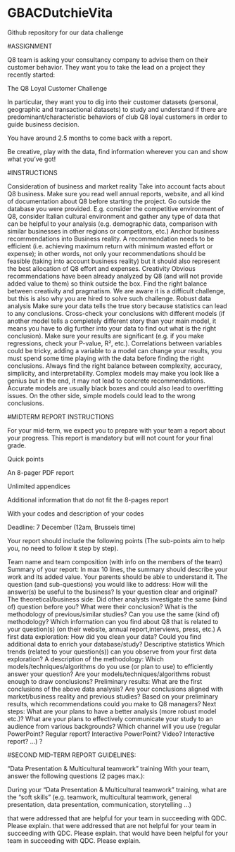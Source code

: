 # GBACDutchieVita
Github repository for our data challenge

#ASSIGNMENT

Q8 team is asking your consultancy company to advise them on their customer behavior. They want you to take the lead on a project they recently started:

The Q8 Loyal Customer Challenge

In particular, they want you to dig into their customer datasets (personal, geographic and transactional datasets) to study and understand if there are predominant/characteristic behaviors of club Q8 loyal customers in order to guide business decision.

You have around 2.5 months to come back with a report.

Be creative, play with the data, find information wherever you can and show what you’ve got!


#INSTRUCTIONS

Consideration of business and market reality 
Take into account facts about Q8 business. Make sure you read well annual reports, website, and all kind of documentation about Q8 before starting the project. 
Go outside the database you were provided. E.g. consider the competitive environment of Q8, consider Italian cultural environment and gather any type of data that can be helpful to your analysis (e.g. demographic data, comparison with similar businesses in other regions or competitors, etc.)
Anchor business recommendations into Business reality. A recommendation needs to be efficient (i.e. achieving maximum return with minimum wasted effort or expense); in other words, not only your recommendations should be feasible (taking into account business reality) but it should also represent the best allocation of Q8 effort and expenses.
Creativity
Obvious recommendations have been already analyzed by Q8 (and will not provide added value to them) so think outside the box. 
Find the right balance between creativity and pragmatism. We are aware it is a difficult challenge, but this is also why you are hired to solve such challenge.
Robust data analysis 
Make sure your data tells the true story because statistics can lead to any conclusions. 
Cross-check your conclusions with different models (if another model tells a completely different story than your main model, it means you have to dig further into your data to find out what is the right conclusion). 
Make sure your results are significant (e.g. if you make regressions, check your P-value, R², etc.). 
Correlations between variables could be tricky, adding a variable to a model can change your results, you must spend some time playing with the data before finding the right conclusions.
Always find the right balance between complexity, accuracy, simplicity, and interpretability. 
Complex models may make you look like a genius but in the end, it may not lead to concrete recommendations.
Accurate models are usually black boxes and could also lead to overfitting issues.
On the other side, simple models could lead to the wrong conclusions.



#MIDTERM REPORT INSTRUCTIONS

For your mid-term, we expect you to prepare with your team a report about your progress. This report is mandatory but will not count for your final grade. 

Quick points

 An 8-pager PDF report

Unlimited appendices

Additional information that do not fit the 8-pages report

With your codes and description of your codes 

Deadline: 7 December (12am, Brussels time)



Your report should include the following points (The sub-points aim to help you, no need to follow it step by step).

Team name and team composition (with info on the members of the team) 
Summary of your report: In max 10 lines, the summary should describe your work and its added value. Your parents should be able to understand it.
The question (and sub-questions) you would like to address: How will the answer(s) be useful to the business? Is your question clear and original? 
The theoretical/business side: Did other analysts investigate the same (kind of) question before you? What were their conclusion?  What is the methodology of previous/similar studies? Can you use the same (kind of) methodology? Which information can you find about Q8 that is related to your question(s) (on their website, annual report,interviews, press, etc.) 
A first data exploration: How did you clean your data? Could you find additional data to enrich your database/study? Descriptive statistics Which trends (related to your question(s)) can you observe from your first data exploration? 
A description of the methodology: Which models/techniques/algorithms do you use (or plan to use) to efficiently answer your question? Are your models/techniques/algorithms robust enough to draw conclusions? 
Preliminary results: What are the first conclusions of the above data analysis? Are your conclusions aligned with market/business reality and previous studies?  Based on your preliminary results, which recommendations could you make to Q8 managers?
Next steps: What are your plans to have a better analysis (more robust model etc.)? What are your plans to effectively communicate your study to an audience from various backgrounds? Which channel will you use (regular PowerPoint? Regular report? Interactive PowerPoint? Video? Interactive report? ...) ?



#SECOND MID-TERM REPORT GUIDELINES:

“Data Presentation & Multicultural teamwork” training
With your team, answer the following questions (2 pages max.): 

During your “Data Presentation & Multicultural teamwork” training, what are the “soft skills” (e.g. teamwork, multicultural teamwork, general presentation, data presentation, communication, storytelling …) 

that were addressed that are helpful for your team in succeeding with QDC. Please explain.
that were addressed that are not helpful for your team in succeeding with QDC. Please explain.
that would have been helpful for your team in succeeding with QDC. Please explain.
